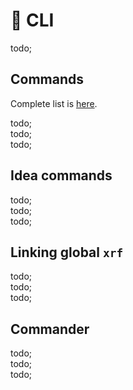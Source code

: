 # 🧪 CLI

todo; <br/>

## Commands

Complete list is [here](./commands.md).

todo; <br/>
todo; <br/>
todo; <br/>

## Idea commands

todo; <br/>
todo; <br/>
todo; <br/>

## Linking global `xrf`

todo; <br/>
todo; <br/>
todo; <br/>

## Commander

todo; <br/>
todo; <br/>
todo; <br/>
